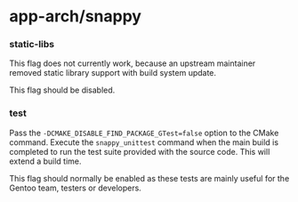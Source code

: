 # app-arch/snappy

### static-libs
This flag does not currently work, because an upstream maintainer removed static library support with build system update.

This flag should be disabled.

### test
Pass the `-DCMAKE_DISABLE_FIND_PACKAGE_GTest=false` option to the CMake command. Execute the `snappy_unittest` command when the main build is completed to run the test suite provided with the source code. This will extend a build time.

This flag should normally be enabled as these tests are mainly useful for the Gentoo team, testers or developers.

